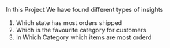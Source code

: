 In this Project We have found different types of insights

1) Which state has most orders shipped
2) Which is the favourite category for customers
3) In Which Category which items are most orderd
